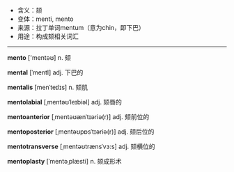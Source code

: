 - <span class="definition">含义：颏</span>
- <span class="definition">变体：menti, mento</span>
- <span class="definition">来源：拉丁单词mentum（意为chin，即下巴）</span>
- <span class="definition">用途：构成颏相关词汇</span>


---


<span class="vocabulary">**mento**</span> ['mentəʊ] n. 颏

<span class="vocabulary">**mental**</span> [ˈmentl] adj. 下巴的

<span class="vocabulary">**mentalis**</span> [menˈteɪlɪs] n. 颏肌

<span class="vocabulary">**mentolabial**</span> [ˌmentəʊˈleɪbiəl] adj. 颏唇的

<span class="vocabulary">**mentoanterior**</span> [ˌmentəʊænˈtɪəriə(r)] adj. 颏前位的

<span class="vocabulary">**mentoposterior**</span> [ˌmentəʊpɒsˈtɪəriə(r)] adj. 颏后位的

<span class="vocabulary">**mentotransverse**</span> [ˌmentəʊtrænsˈvɜ:s] adj. 颏横位的

<span class="vocabulary">**mentoplasty**</span> [ˈmentəˌplæsti] n. 颏成形术
